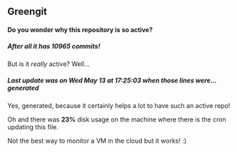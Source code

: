 ## Greengit

#### Do you wonder why this repository is so active?

##### After all it has 10965 commits!

But is it *really* active? Well...

##### Last update was on Wed May 13 at 17:25:03 when those lines were... generated

Yes, generated, because it certainly helps a lot to have such an active repo!

Oh and there was **23%** disk usage on the machine
where there is the cron updating this file.

Not the best way to monitor a VM in the cloud but it works! :)
